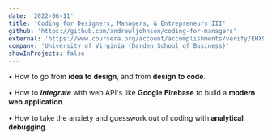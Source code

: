 ```yaml
---
date: '2022-06-11'
title: 'Coding for Designers, Managers, & Entrepreneurs III'
github: 'https://github.com/andrewljohnson/coding-for-managers'
external: 'https://www.coursera.org/account/accomplishments/verify/EHX9AZTUEDVM/'
company: 'University of Virginia (Darden School of Business)'
showInProjects: false
---
```


• How to go from 𝐢𝐝𝐞𝐚 𝐭𝐨 𝐝𝐞𝐬𝐢𝐠𝐧, and from 𝐝𝐞𝐬𝐢𝐠𝐧 𝐭𝐨 𝐜𝐨𝐝𝐞.

• How to 𝒊𝒏𝒕𝒆𝒈𝒓𝒂𝒕𝒆 with web API's like 𝐆𝐨𝐨𝐠𝐥𝐞 𝐅𝐢𝐫𝐞𝐛𝐚𝐬𝐞 to build a 𝐦𝐨𝐝𝐞𝐫𝐧 𝐰𝐞𝐛 𝐚𝐩𝐩𝐥𝐢𝐜𝐚𝐭𝐢𝐨𝐧.

• How to take the anxiety and guesswork out of coding with 𝐚𝐧𝐚𝐥𝐲𝐭𝐢𝐜𝐚𝐥 𝐝𝐞𝐛𝐮𝐠𝐠𝐢𝐧𝐠.
